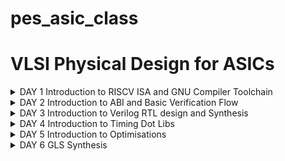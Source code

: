 # pes_asic_class
# VLSI Physical Design for ASICs


<details>
  <summary>DAY 1 
	  Introduction to RISCV ISA and GNU Compiler Toolchain </summary>
  <br>



<img width="399" alt="image" src="https://github.com/eyemann/pes-asic-design-class/assets/142375203/f6d007e4-e06a-4ac6-aec8-10f4acb8b104">




`leafpad sumton.c`
``` c
#include<stdio.h>

int main(){
	int i, sum=0, n=111;
	for (i=1;i<=n; ++i) {
	sum +=i;
	}
	printf("Sum of numbers from 1 to %d is %d \n",n,sum);
	return 0;
}
```
<img width="357" alt="image" src="https://github.com/eyemann/pes-asic-design-class/assets/142375203/5327bec5-1fea-4d43-96fd-7722ea5fe1d9">


`gcc sumton.c`
`.\a.out`


<img width="364" alt="image" src="https://github.com/eyemann/pes-asic-design-class/assets/142375203/419de06a-2e73-4cd8-b899-18065f55aa6c">



## Spike Simulation and Debug

`spike pk sum1ton.o` -> to check whether the instructions produced are right to give the correct output.

<img width="372" alt="image" src="https://github.com/eyemann/pes-asic-design-class/assets/142375203/5f13854e-2764-4e2c-b1dd-86c3f564c973">



`spike -d pk sum1ton.c` is used for debugging.

 Positive : [0 , 2^(n-1)-1]
          Negative : [-1 to 2^(n-1)]

## C program to show the maximum and minimum values of 64bit unsigned and signed numbers


<img width="445" alt="image" src="https://github.com/eyemann/pes-asic-design-class/assets/142375203/c333edb6-c455-451e-8b82-39568087e11a">

  
<img width="469" alt="image" src="https://github.com/eyemann/pes-asic-design-class/assets/142375203/473cddd0-660d-46f9-887e-b685dfc77887">
</br>
</details>

<details>
  <summary>DAY 2 
	  Introduction to ABI and Basic Verification Flow </summary>
  <br>

## C program using asm

<img width="547" alt="image" src="https://github.com/eyemann/pes-asic-design-class/assets/142375203/0b9253d6-e44f-4d97-85c2-ef9e8f917a6f">

</details>

<details>
  <summary>DAY 3 
	  Introduction to Verilog RTL design and Synthesis </summary>
  <br>

## Using iverilog and gtkwave

+ `mkdir vsd`
+ `cd vsd`
+ `git clone https://github.com/kunalg123/sky130RTLDesignAndSynthesisWorkshop.git`

+ `cd vsd/sky130RTLDesignAndSynthesisWorkshop/verilog_files`
+ `iverilog good_mux.v tb_good_mux.v`
+ `./a.out`
+ `gtkwave tb_good_mux.vcd `

+ `gvim tb_good_mux.v -o good_mux.v`
<img width="501" alt="image" src="https://github.com/eyemann/pes-asic-design-class/assets/142375203/ae1a032d-db72-4915-a03c-aa9181951237">


<img width="562" alt="image" src="https://github.com/eyemann/pes-asic-design-class/assets/142375203/9c1f455d-f405-4d68-9983-b319c2c0c588">



## Yosys and Logic Synthesis

+ `cd`
+ `cd vsd/sky130RTLDesignAndSynthesisWorkshop/verilog_files`
+  `yosys`

<img width="440" alt="image" src="https://github.com/eyemann/pes-asic-design-class/assets/142375203/3c85e5c3-8e6f-4741-8ecf-866d0abab9d8">

<img width="579" alt="image" src="https://github.com/eyemann/pes-asic-design-class/assets/142375203/21d8077f-645c-4c8a-80db-03fb0b15de0b">

+ ` read_liberty -lib ../lib/sky130_fd_sc_hd__tt_025C_1v80.lib`
+ `read_verilog good_mux.v`
+` synth -top good_mux`

<img width="231" alt="image" src="https://github.com/eyemann/pes-asic-design-class/assets/142375203/52fc8f6d-b3a2-484b-868a-ad850d08bceb">

</details>

<details>
  <summary>DAY 4
	 Introduction to Timing Dot Libs </summary>
  <br>


<img width="399" alt="image" src="https://github.com/eyemann/pes-asic-design-class/assets/142375203/8eaf117b-2507-4d27-9221-10989bb0d987">


<img width="439" alt="image" src="https://github.com/eyemann/pes-asic-design-class/assets/142375203/ebe6fb60-3bfa-48ef-aeca-48e74da68bcc">


<img width="334" alt="image" src="https://github.com/eyemann/pes-asic-design-class/assets/142375203/b1fed7f9-98e7-48c0-a913-883044ea134f">


<img width="287" alt="image" src="https://github.com/eyemann/pes-asic-design-class/assets/142375203/a9f76084-bad6-40de-8286-b48a80bb503d">


<img width="343" alt="image" src="https://github.com/eyemann/pes-asic-design-class/assets/142375203/d3b07264-134e-43c1-8728-129d1a1c9b6f">


<img width="466" alt="image" src="https://github.com/eyemann/pes-asic-design-class/assets/142375203/1c9e7627-f173-4768-a384-26ce64f41fbe">


<img width="455" alt="image" src="https://github.com/eyemann/pes-asic-design-class/assets/142375203/2567b948-b71d-4e0e-ae86-b89a56e418e3">


<img width="445" alt="image" src="https://github.com/eyemann/pes-asic-design-class/assets/142375203/a7efb63d-0fcf-4579-a5b8-dca6ce96c397">


<img width="604" alt="image" src="https://github.com/eyemann/pes-asic-design-class/assets/142375203/f5237b95-4873-44d6-84bc-be0c81829477">


<img width="425" alt="image" src="https://github.com/eyemann/pes-asic-design-class/assets/142375203/ae853aec-24cd-4abe-874e-9940533fde92">

![image](https://github.com/eyemann/pes-asic-design-class/assets/142375203/492639f6-68b3-4950-ad40-bb69ece929ee)

![image](https://github.com/eyemann/pes-asic-design-class/assets/142375203/b4981944-78ab-4adb-8aaf-6776fa3ff9af)


![image](https://github.com/eyemann/pes-asic-design-class/assets/142375203/cefd4143-f4aa-4701-b4e2-e3fa62d8fed6)

![image](https://github.com/eyemann/pes-asic-design-class/assets/142375203/db472146-4699-4546-a4fc-fd8341e0e2dd)

![image](https://github.com/eyemann/pes-asic-design-class/assets/142375203/8e7f1387-1dd2-4279-89d3-ca7cb2fcca8e)

![image](https://github.com/eyemann/pes-asic-design-class/assets/142375203/7f9d57d2-9fb7-4c79-8e30-a7502a37196a)

![image](https://github.com/eyemann/pes-asic-design-class/assets/142375203/80f0dc8e-9f6b-4b9f-baf3-96239b461624)


![image](https://github.com/eyemann/pes-asic-design-class/assets/142375203/ca834a45-e19c-4f19-a66b-bf45e244f129)


![image](https://github.com/eyemann/pes-asic-design-class/assets/142375203/280caf21-0d82-4edc-a701-3a70a864836f)

![image](https://github.com/eyemann/pes-asic-design-class/assets/142375203/c0fb2bef-d3ad-4eb2-b7f9-525da00a2ca6)
</br>
</details>
<details>
  <summary>DAY 5 
	  Introduction to Optimisations </summary>
  <br>

<img width="421" alt="image" src="https://github.com/eyemann/pes-asic-design-class/assets/142375203/e141bc3f-98da-456f-bd19-b003d6748394">

<img width="438" alt="image" src="https://github.com/eyemann/pes-asic-design-class/assets/142375203/d80c4712-3155-42a6-9bda-93f4de9f22ae">

<img width="360" alt="image" src="https://github.com/eyemann/pes-asic-design-class/assets/142375203/5f758fef-e5c6-4c0c-939d-ac49e0035046">

<img width="422" alt="image" src="https://github.com/eyemann/pes-asic-design-class/assets/142375203/3f190693-40b6-472b-91d4-30baccfc3a04">

<img width="440" alt="image" src="https://github.com/eyemann/pes-asic-design-class/assets/142375203/8be6d498-9ac8-4903-9e11-16cbab2ecb9d">

<img width="452" alt="image" src="https://github.com/eyemann/pes-asic-design-class/assets/142375203/ff9490cd-0013-4364-97f6-a7ba4f6bbfd1">

<img width="386" alt="image" src="https://github.com/eyemann/pes-asic-design-class/assets/142375203/6f3692ff-8185-487b-9777-3ed75a54a5ba">

![image](https://github.com/eyemann/pes-asic-design-class/assets/142375203/da65c9b1-0f55-443b-aea6-1b2bc0121de7)

![image](https://github.com/eyemann/pes-asic-design-class/assets/142375203/dc466c89-34c6-460a-84aa-a7a696e6aa52)

![image](https://github.com/eyemann/pes-asic-design-class/assets/142375203/dd6f958e-36e2-438e-92ae-223a0aaa84b2)

![image](https://github.com/eyemann/pes-asic-design-class/assets/142375203/e885e27b-095a-4bde-b59a-d51b3198039c)

![image](https://github.com/eyemann/pes-asic-design-class/assets/142375203/47863c26-7d87-420d-8144-047cbc096f5c)

![image](https://github.com/eyemann/pes-asic-design-class/assets/142375203/33d670b3-be75-48df-8dc6-3928c56095fa)

![image](https://github.com/eyemann/pes-asic-design-class/assets/142375203/4474e2da-a8f3-4380-b7c3-7197fd80b820)

![image](https://github.com/eyemann/pes-asic-design-class/assets/142375203/839fa475-bcaa-4cf1-8158-b2d4092e921c)

![image](https://github.com/eyemann/pes-asic-design-class/assets/142375203/6b450d9a-b688-4b7d-b3bd-55e6cf09c535)

![image](https://github.com/eyemann/pes-asic-design-class/assets/142375203/65fdc741-06de-46ae-afad-0f8c6ceb4ceb)

![image](https://github.com/eyemann/pes-asic-design-class/assets/142375203/52e9d53d-11a8-4c30-bf86-570e439e50cc)

![image](https://github.com/eyemann/pes-asic-design-class/assets/142375203/b16ca3c5-1176-4b06-9b26-8caf79ff97c3)

![image](https://github.com/eyemann/pes-asic-design-class/assets/142375203/461331d9-182d-4009-817a-748dbb433589)

![image](https://github.com/eyemann/pes-asic-design-class/assets/142375203/ec810ff9-8edb-474b-8ddb-74531db725c7)

![image](https://github.com/eyemann/pes-asic-design-class/assets/142375203/276cbe61-2dba-44fa-ba8c-40c691856bc8)

</br>
</details>

<details>
  <summary>DAY 6 
	 GLS Synthesis</summary>
  <br>

 ![image](https://github.com/eyemann/pes-asic-design-class/assets/142375203/514ead36-3132-4454-aaca-429e8d7ee4dc)

 ![image](https://github.com/eyemann/pes-asic-design-class/assets/142375203/66ecd35a-01ed-4582-8e1e-5004ceb75f77)

![image](https://github.com/eyemann/pes-asic-design-class/assets/142375203/94c8ecdc-6aef-4012-b1a5-b27fdfe6952f)

![image](https://github.com/eyemann/pes-asic-design-class/assets/142375203/34790038-329d-45c8-8352-01bd66a6dd8e)

![image](https://github.com/eyemann/pes-asic-design-class/assets/142375203/d3ce6344-9598-4639-9832-dc97359417b9)

![image](https://github.com/eyemann/pes-asic-design-class/assets/142375203/7f2e3fb6-4458-4eea-af72-9656ac5f862e)

![image](https://github.com/eyemann/pes-asic-design-class/assets/142375203/d45aae30-153f-4562-9f21-a37116c2b425)

![image](https://github.com/eyemann/pes-asic-design-class/assets/142375203/bea780a0-eb0a-4f61-8f98-6170242e3b75)

![image](https://github.com/eyemann/pes-asic-design-class/assets/142375203/2b0d53ca-0122-48d2-92dd-98c233188dce)

![image](https://github.com/eyemann/pes-asic-design-class/assets/142375203/9c1baef0-4879-4dd4-bce0-2fc3f23932aa)

![image](https://github.com/eyemann/pes-asic-design-class/assets/142375203/12a99db3-8027-428d-8e3b-94052a15bf6d)

 </br>
</details>
